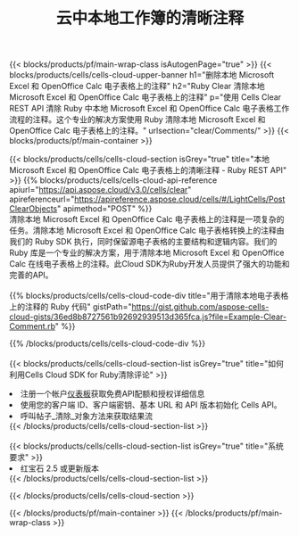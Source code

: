 ﻿---
title: 云中本地工作簿的清晰注释
description: 用于清除 Microsoft Excel 和 OpenOffice Calc 上的评论的云 API 和 SDK。 Cells云API对本地电子表格进行清晰注释。SDK支持多种开发语言。它们包括 Android、C#、Go、Java、NodeJS、Perl、PHP、Python、Ruby 和 swift。
---
{{< blocks/products/pf/main-wrap-class isAutogenPage="true" >}}
{{< blocks/products/cells/cells-cloud-upper-banner h1="删除本地 Microsoft Excel 和 OpenOffice Calc 电子表格上的注释" h2="Ruby Clear 清除本地 Microsoft Excel 和 OpenOffice Calc 电子表格上的注释" p="使用 Cells Clear REST API 清除 Ruby 中本地 Microsoft Excel 和 OpenOffice Calc 电子表格工作流程的注释。这个专业的解决方案使用 Ruby 清除本地 Microsoft Excel 和 OpenOffice Calc 电子表格上的注释。" urlsection="clear/Comments/" >}}
{{< blocks/products/pf/main-container >}}

{{< blocks/products/cells/cells-cloud-section isGrey="true" title="本地 Microsoft Excel 和 OpenOffice Calc 电子表格上的清晰注释 - Ruby REST API" >}}
{{% blocks/products/cells/cells-cloud-api-reference apiurl="https://api.aspose.cloud/v3.0/cells/clear" apireferenceurl="https://apireference.aspose.cloud/cells/#/LightCells/PostClearObjects" apimethod="POST" %}}
<br/>
清除本地 Microsoft Excel 和 OpenOffice Calc 电子表格上的注释是一项复杂的任务。清除本地 Microsoft Excel 和 OpenOffice Calc 电子表格转换上的注释由我们的 Ruby SDK 执行，同时保留源电子表格的主要结构和逻辑内容。我们的 Ruby 库是一个专业的解决方案，用于清除本地 Microsoft Excel 和 OpenOffice Calc 在线电子表格上的注释。此Cloud SDK为Ruby开发人员提供了强大的功能和完善的API。
<br/>
<br/>
{{% blocks/products/cells/cells-cloud-code-div title="用于清除本地电子表格上的注释的 Ruby 代码" gistPath="https://gist.github.com/aspose-cells-cloud-gists/36ed8b8727561b92692939513d365fca.js?file=Example-Clear-Comment.rb" %}}
  
{{% /blocks/products/cells/cells-cloud-code-div %}}
<br/>
<br/>
{{< blocks/products/cells/cells-cloud-section-list isGrey="true" title="如何利用Cells Cloud SDK for Ruby清除评论" >}}
<li>注册一个帐户<a href="https://dashboard.aspose.cloud/">仪表板</a>获取免费API配额和授权详细信息</li>
<li>使用您的客户端 ID、客户端密钥、基本 URL 和 API 版本初始化 Cells API。</li>
<li>呼叫帖子_清除_对象方法来获取结果流</li>
{{< /blocks/products/cells/cells-cloud-section-list >}}
<br/>
<br/>
{{< blocks/products/cells/cells-cloud-section-list isGrey="true" title="系统要求" >}}
<li>红宝石 2.5 或更新版本</li>
{{< /blocks/products/cells/cells-cloud-section-list >}}

{{< /blocks/products/cells/cells-cloud-section >}}

{{< /blocks/products/pf/main-container >}}
{{< /blocks/products/pf/main-wrap-class >}}
